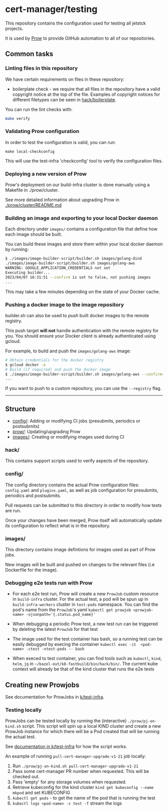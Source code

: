 # cert-manager/testing

This repository contains the configuration used for testing all jetstck projects.

It is used by [Prow](https://github.com/kubernetes/test-infra/tree/master/prow)
to provide GitHub automation to all of our repositories.

## Common tasks

### Linting files in this repository

We have certain requirements on files in these repository:

* boilerplate check - we require that all files in the repository have a valid
copyright notice at the top of the file. Examples of copyright notices for
different filetypes can be seen in [hack/boilerplate](hack/boilerplate).

You can run the lint checks with:

```bash
make verify
```

### Validating Prow configuration

In order to test the configuration is valid, you can run:

```
make local-checkconfig
```

This will use the test-infra 'checkconfig' tool to verify the configuration
files.

### Deploying a new version of Prow

Prow's deployment on our build-infra cluster is done manually using a Makefile in ./prow/cluster.

See more detailed information about upgrading Prow in [./prow/cluster/README.md](./prow/cluster/README.md)

### Building an image and exporting to your local Docker daemon

Each directory under `images/` contains a configuration file that
define how each image should be built.

You can build these images and store them within your local docker daemon by
running:

```bash
$ ./images/image-builder-script/builder.sh images/golang-dind
./images/image-builder-script/builder.sh images/golang-aws
WARNING: GOOGLE_APPLICATION_CREDENTIALS not set
Executing builder...
2023/04/07 16:31:51 --confirm is set to false, not pushing images
...
```

This may take a few minutes depending on the state of your Docker cache.

### Pushing a docker image to the image repository

builder.sh can also be used to *push* built docker images to the remote registry.

This push target **will not** handle authentication with the remote registry for
you. You should ensure your Docker client is already authenticated using gcloud.

For example, to build and push the `images/golang-aws` image:

```bash
# Obtain credentials for the docker registry
$ gcloud docker -a
# Build (if required) and push the docker image
$ ./images/image-builder-script/builder.sh images/golang-aws --confirm=true
...
```

If you want to push to a custom repository, you can use the `--registry` flag.

---

## Structure

* [config/](config/): Adding or modifying CI jobs (presubmits, periodics or postsubmits)
* [prow/](prow/): Updating/upgrading Prow
* [images/](images/): Creating or modifying images used during CI

### hack/

This contains support scripts used to verify aspects of the repository.

### config/

The config directory contains the actual Prow configuration files: `config.yaml`
and `plugins.yaml`, as well as job configuration for presubmits, periodics and
postsubmits.

Pull requests can be submitted to this directory in order to modify how tests
are run.

Once your changes have been merged, Prow itself will automatically update its
configuration to reflect what is in the repository.

### images/

This directory contains image defintions for images used as part of Prow jobs.

New images will be built and pushed on changes to the relevant files (i.e
Dockerfile for the image).

### Debugging e2e tests run with Prow

-  For each e2e test run, Prow will create a new `ProwJob` custom resource in
   `build-infra` cluster. For the actual test, a pod will be spun up in
   `build-infra-workers` cluster in `test-pods` namespace. You can find the pod's
   name from the `ProwJob`'s yaml `kubectl get prowjob <prowjob-name> -ojsonpath='{.status.pod_name}'`

- When debugging a periodic Prow test, a new test run can be triggered by
  deleting the latest `ProwJob` for that test

- The image used for the test container has bash, so a running test can be
  easily debugged by execing the container `kubectl exec -it  <pod-name> -ctest
  -ntest-pods -- bash`

- When execed to test container, you can find tools such as `kubectl`, `kind`, `helm`,
  `jq` in `~/bazel-out/k8-fastbuild/bin/hack/bin/`. The current kube context will
  already be that of the kind cluster that runs the e2e tests

## Creating new Prowjobs

See documentation for ProwJobs in [k/test-infra](https://github.com/kubernetes/test-infra/blob/master/prow/jobs.md).

### Testing locally

ProwJobs can be tested locally by running the (interactive) `./prow/pj-on-kind.sh` script.
This script will spin up a local KIND cluster and create a new ProwJob instance for which there will be a Pod created that will be running the actual test.

See [documentation in k/test-infra](https://github.com/kubernetes/test-infra/blob/master/prow/build_test_update.md#How-to-test-a-ProwJob) for how the script works.

An example of running `pull-cert-manager-upgrade-v1-21` job locally:

1. Run `./prow/pj-on-kind.sh pull-cert-manager-upgrade-v1-21`
2. Pass some cert-manager PR number when requested. This will be checked out.
3. Pass 'empty' for any storage volumes when requested.
4. Retrieve kubeconfig for the kind cluster `kind get kubeconfig --name mkpod` and set KUBECONFIG
5. `kubectl get pods` - to get the name of the pod that is running the test
6. `kubectl logs <pod-name> -c test -f` stream the logs

